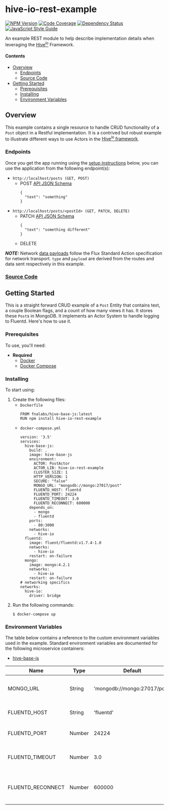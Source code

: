 # hive-io-rest-example

[![NPM Version][npm-image]][npm-url]
[![Code Coverage][codecov-image]][codecov-url]
[![Dependency Status][depstat-image]][depstat-url]
[![JavaScript Style Guide][style-image]][style-url]

An example REST module to help describe implementation details when leveraging the [Hive<sup>io</sup>](https://hiveframework.io) Framework.

#### Contents
- [Overview](#overview)
    - [Endpoints](#endpoints)
    - [Source Code](#source-code)
- [Getting Started](#getting-started)
    - [Prerequisites](#prerequisites)
    - [Installing](#installing)
    - [Environment Variables](#environment-variables)

## Overview
This example contains a single resource to handle CRUD functionality of a `Post` object in a Restful implementation. It is a contrived but robust example to illustrate different ways to use Actors in the [Hive<sup>io</sup> framework](https://hiveframework.io).

### Endpoints
Once you get the app running using the [setup instructions](#getting-started) below, you can use the application from the following endpoint(s):
- `http://localhost/posts (GET, POST)`
    - POST [API JSON Schema](https://github.com/fnalabs/hive-js-rest-example/blob/master/src/schemas/json/Post.json)
        ```
        {
          "text": "something"
        }
        ```
- `http://localhost/posts/<postId> (GET, PATCH, DELETE)`
    - PATCH [API JSON Schema](https://github.com/fnalabs/hive-js-rest-example/blob/master/src/schemas/json/Post.json)
        ```
        {
          "text": "something different"
        }
        ```
    - DELETE

***NOTE:*** Network [data payloads](https://fnalabs.github.io/hive-js/#data-interface) follow the Flux Standard Action specification for network transport. `type` and `payload` are derived from the routes and data sent respectively in this example.

### [Source Code](https://github.com/fnalabs/hive-js-rest-example)

## Getting Started
This is a straight forward CRUD example of a `Post` Entity that contains text, a couple Boolean flags, and a count of how many views it has. It stores these `Post`s in MongoDB. It implements an Actor System to handle logging to Fluentd. Here's how to use it.

### Prerequisites
To use, you'll need:
- **Required**
    - [Docker](https://www.docker.com/)
    - [Docker Compose](https://docs.docker.com/compose/)

### Installing
To start using:
1. Create the following files:
    - `Dockerfile`
        ```
        FROM fnalabs/hive-base-js:latest
        RUN npm install hive-io-rest-example
        ```
    - `docker-compose.yml`
        ```
        version: '3.5'
        services:
          hive-base-js:
            build: .
            image: hive-base-js
            environment:
              ACTOR: PostActor
              ACTOR_LIB: hive-io-rest-example
              CLUSTER_SIZE: 1
              HTTP_VERSION: 1
              SECURE: "false"
              MONGO_URL: "mongodb://mongo:27017/post"
              FLUENTD_HOST: fluentd
              FLUENTD_PORT: 24224
              FLUENTD_TIMEOUT: 3.0
              FLUENTD_RECONNECT: 600000
            depends_on:
              - mongo
              - fluentd
            ports:
              - 80:3000
            networks:
              - hive-io
          fluentd:
            image: fluent/fluentd:v1.7.4-1.0
            networks:
              - hive-io
            restart: on-failure
          mongo:
            image: mongo:4.2.1
            networks:
              - hive-io
            restart: on-failure
        # networking specifics
        networks:
          hive-io:
            driver: bridge
        ```
2. Run the following commands:
    ```
    $ docker-compose up
    ```

### Environment Variables
The table below contains a reference to the custom environment variables used in the example. Standard environment variables are documented for the following microservice containers:
- [hive-base-js](https://github.com/fnalabs/hive-base-js#environment-variables)

Name               | Type    | Default                       | Description
------------------ | ------- | ----------------------------- | -------------------------------------------------------
MONGO_URL          | String  | 'mongodb://mongo:27017/post'  | url to connect to MongoDB instance
FLUENTD_HOST       | String  | 'fluentd'                     | Hostname of Fluentd instance
FLUENTD_PORT       | Number  | 24224                         | Port of Fluentd instance
FLUENTD_TIMEOUT    | Number  | 3.0                           | Timeout (in sec) for Fluentd client
FLUENTD_RECONNECT  | Number  | 600000                        | Reconnect Interval (in sec) for Fluentd client

[npm-image]: https://img.shields.io/npm/v/hive-io-rest-example.svg
[npm-url]: https://www.npmjs.com/package/hive-io-rest-example

[codecov-image]: https://img.shields.io/codecov/c/github/fnalabs/hive-js-rest-example/master.svg
[codecov-url]: https://codecov.io/gh/fnalabs/hive-js-rest-example

[depstat-image]: https://img.shields.io/david/fnalabs/hive-js-rest-example.svg
[depstat-url]: https://david-dm.org/fnalabs/hive-js-rest-example

[style-image]: https://img.shields.io/badge/code_style-standard-brightgreen.svg
[style-url]: https://standardjs.com
